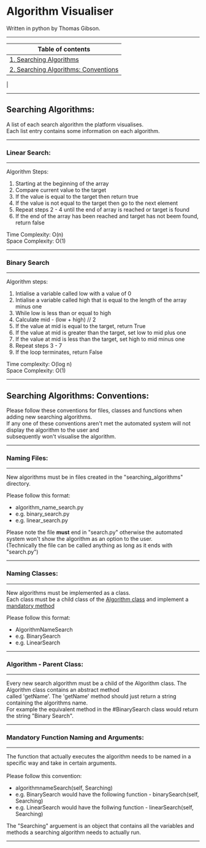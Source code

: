 # Algorithm Visualiser

Written in python by Thomas Gibson.

---
| Table of contents                                              | 
| -------------------------------------------------------------- |
|   [1. Searching Algorithms](#searching-algorithms)             |  
|   [2. Searching Algorithms: Conventions](#searching-algorithms-conventions) |
|   


---

## Searching Algorithms:  
A list of each search algorithm the platform visualises.<br>
Each list entry contains some information on each algorithm.

---
### Linear Search:
---
Algorithm Steps:<br>
1. Starting at the beginning of the array 
2. Compare current value to the target
3. If the value is equal to the target then return true
4. If the value is not equal to the target then go to the next element
5. Repeat steps 2 - 4 until the end of array is reached or target is found
6. If the end of the array has been reached and target has not beem found, return false

Time Complexity: O(n)<br>
Space Complexity: O(1)

---
### Binary Search 
---
Algorithm steps:

1. Intialise a variable called low with a value of 0
2. Intialise a variable called high that is equal to the length of the array minus one
3. While low is less than or equal to high 
4. Calculate mid - (low + high) // 2
5. If the value at mid is equal to the target, return True
6. If the value at mid is greater than the target, set low to mid plus one
7. If the value at mid is less than the target, set high to mid minus one 
8. Repeat steps 3 - 7 
9. If the loop terminates, return False

Time complexity: O(log n)<br>
Space Complexity: O(1)

---
## Searching Algorithms: Conventions:
Please follow these conventions for files, classes and functions when adding new searching algorithms.<br> 
If any one of these conventions aren't met the automated system will not display the algorithm to the user and <br>subsequently won't visualise the algorithm.

--- 
### Naming Files: 
---
New algorithms must be in files created in the "searching_algorithms" directory.

Please follow this format:
- algorithm_name_search.py 
- e.g. binary_search.py 
- e.g. linear_search.py 

Please note the file <b>must</b> end in "search.py" otherwise the automated system won't show the algorithm as an option to the user.<br>
(Technically the file can be called anything as long as it ends with "search.py")

---
### Naming Classes:
---
New algorithms must be implemented as a class.<br>
Each class must be a child class of the [Algorithm class](#algorithm---parent-class) and implement a [mandatory method](#mandatory-function-naming-and-arguments)

Please follow this format:
- AlgorithmNameSearch
- e.g. BinarySearch 
- e.g. LinearSearch  
--- 

### Algorithm - Parent Class: 
--- 
Every new search algorithm must be a child of the Algorithm class. The Algorithm class contains an abstract method<br> called 'getName'. The 'getName' method should just return a string containing the algorithms name. <br> 
For example the equivalent method in the  #BinarySearch class would return the string "Binary Search".

---
### Mandatory Function Naming and Arguments:

--- 

The function that actually executes the algorithm needs to be named in a specific way and take in certain arguments.<br><br> 
Please follow this convention:

- algorithmnameSearch(self, Searching)
- e.g. BinarySearch would have the following function - binarySearch(self, Searching)  
- e.g. LinearSearch would have the follwing function - linearSearch(self, Searching) 

The "Searching" arguement is an object that contains all the variables and methods a searching algorithm needs to actually run.

---


